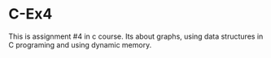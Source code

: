 # C-Ex4
This is assignment #4 in c course.
Its about graphs, using data structures in C programing and using dynamic memory.
